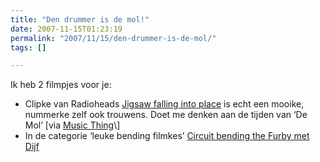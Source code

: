 ```yaml
---
title: "Den drummer is de mol!"
date: 2007-11-15T01:23:19
permalink: "2007/11/15/den-drummer-is-de-mol/"
tags: []

---
```

Ik heb 2 filmpjes voor je:

* Clipke van Radioheads [Jigsaw falling into place](http://www.youtube.com/watch?v=UKrsBVFsfIQ "http://www.youtube.com/watch?v=UKrsBVFsfIQ") is echt een mooike, nummerke zelf ook trouwens. Doet me denken aan de tijden van ‘De Mol’ \[via [Music Thing](http://musicthing.blogspot.com/2007/11/radioheads-awesome-headcam-music-video.html "http://musicthing.blogspot.com/2007/11/radioheads-awesome-headcam-music-video.html")\]
* In de categorie ‘leuke bending filmkes’ [Circuit bending the Furby met Dijf](http://www.youtube.com/watch?v=1N3U7gy9RRs "http://www.youtube.com/watch?v=1N3U7gy9RRs")
